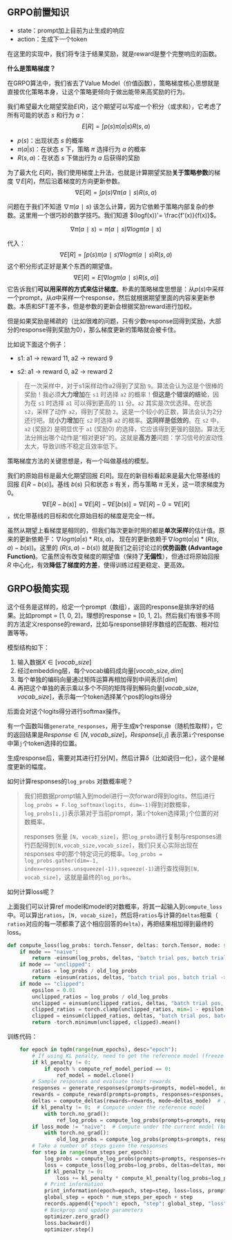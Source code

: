 ## GRPO前置知识

* state：prompt加上目前为止生成的响应
* action：生成下一个token

在这里的实现中，我们将专注于结果奖励，就是reward是整个完整响应的函数。

**什么是策略梯度？**

在GRPO算法中，我们省去了Value Model（价值函数），策略梯度核心思想就是直接优化策略本身，让这个策略更倾向于做出能带来高奖励的行为。

我们希望最大化期望奖励$E(R)$，这个期望可以写成一个积分（或求和），它考虑了所有可能的状态 $s$ 和行为 $a$：
$$
E[R] = \int p(s)\pi(a|s)R(s,a)
$$

* $p(s)$：出现状态 $s$ 的概率
* $\pi(a | s)$：在状态 $s$ 下，策略 $\pi$ 选择行为 $a$ 的概率
* $R(s,a)$：在状态 $s$ 下做出行为 $a$ 后获得的奖励

为了最大化 $E[R]$，我们使用梯度上升法，也就是计算期望奖励**关于策略参数**的梯度 $∇E[R]$，然后沿着梯度的方向更新参数。
$$
∇E[R]=∫p(s)∇π(a∣s)R(s,a)
$$

问题在于我们不知道 $∇π(a∣s)$ 该怎么计算，因为它依赖于策略内部复杂的参数。这里用一个很巧妙的数学技巧。我们知道 $(logf(x))'= \frac{f'(x)}{f(x)}$。

$$
∇π(a∣s)=π(a∣s)∇logπ(a∣s)
$$

代入：
$$
∇E[R]=\int p(s)π(a∣s)∇logπ(a∣s)R(s,a)
$$
这个积分形式正好是某个东西的期望值。
$$
∇E[R]=E[∇logπ(a∣s)R(s,a)]
$$
它告诉我们**可以用采样的方式来估计梯度**。朴素的策略梯度思想是：从$p(s)$中采样一个prompt，从$a$中采样一个response，然后就根据期望里面的内容来更新参数。本质和SFT差不多，但是参数的更新会根据奖励reward进行加权。

但是如果奖励是稀疏的（比如很难的问题，只有少数response回得到奖励，大部分的response得到奖励为0），那么梯度更新的策略就会被卡住。

比如说下面这个例子：

* s1: a1 → reward 11, a2 → reward 9

* s2: a1 → reward 0, a2 → reward 2

> 在一次采样中，对于s1采样动作a2得到了奖励 `9`。算法会认为这是个很棒的奖励！我必须**大力增加**在 `s1` 时选择 `a2` 的概率！**但这是个错误的结论**，因为在 `s1` 时选择 `a1` 可以得到更高的 `11` 分。`a2` 其实是次优选择。在状态 `s2`，采样了动作 `a2`，得到了奖励 `2`。这是一个较小的正数，算法会认为2分还行吧。就**小力增加**在 `s2` 时选择 `a2` 的概率。**这同样是低效的**。在 `s2` 中，`a2` (奖励2) 是明显优于 `a1` (奖励0) 的选择，它应该得到更强的鼓励。算法无法分辨出哪个动作是“相对更好”的。这就是**高方差**问题：学习信号的波动性太大，导致训练不稳定且效率低下。

策略梯度方法的关键思想是，有一个叫做基线的模型。

我们的原始目标是最大化期望回报 $E[R]$。现在的新目标看起来是最大化带基线的回报 $E[R - b(s)]$。基线 $b(s)$ 只和状态 $s$ 有关，而与策略 $π$ 无关，这一项求梯度为0。$$∇E[R−b(s)]=∇E[R]−∇E[b(s)]=∇E[R]−0=∇E[R]$$，优化带基线的目标和优化原始目标的梯度是完全一样。

虽然从期望上看梯度是相同的，但我们每次更新时用的都是**单次采样**的估计值。原来的更新依赖于：$∇ log π(a | s) * R(s, a)$， 现在的更新依赖于$∇ log π(a | s) * (R(s, a) - b(s))$。这里的 $(R(s, a) - b(s))$ 就是我们之前讨论过的**优势函数 (Advantage Function)**。它虽然没有改变梯度的期望值（保持了**无偏性**），但通过将原始回报 $R$ 中心化，有效**降低了梯度的方差**，使得训练过程更稳定、更高效。



## GRPO极简实现

这个任务是这样的，给定一个prompt（数组），返回的response是排序好的结果。比如prompt = [1, 0, 2]，理想的response = [0, 1, 2]。然后我们有很多不同的方法定义response的reward，比如与response排好序数组的匹配数、相对位置等等。

模型结构如下：

1. 输入数据$X \in [vocab\_size]$
2. 经过embedding层，每个vocab编码成向量$[vocab\_size, dim]$
3. 每个单独的编码向量通过矩阵运算再相加得到中间表示$[dim]$
4. 再把这个单独的表示乘以多个不同的矩阵得到解码向量$[vocab\_size,vocab\_size]$，表示每一个token选择某个pos的logits得分

后面会对这个logits得分进行softmax操作。

有一个函数叫做`generate_responses`，用于生成`N`个response（随机性取样），它的返回结果是$Response \in [N, vocab\_size]$，$Response[i,j]$ 表示第`i`个response中第`j`个token选择的位置。

生成response后，需要对其进行打分$[N]$，然后计算$\delta$（比如说归一化），这个是梯度更新的幅度。

如何计算responses的`log_probs` 对数概率呢？

> 我们把数据prompt输入到model进行一次forward得到logits，然后进行`log_probs = F.log_softmax(logits, dim=-1)`得到对数概率，`log_probs[i,j]`表示第对于当前prompt，第`i`个token选择第`j`个位置的对数概率。
>
> responses 张量 `[N, vocab_size]`，把`log_probs`进行复制与responses进行匹配得到`[N,vocab_size,vocab_size]`，我们只关心实际出现在 responses 中的那个特定词元的概率。`log_probs = log_probs.gather(dim=-1, index=responses.unsqueeze(-1)).squeeze(-1)`进行查找得到`[N, vocab_size]`，这就是最终的`log_porbs`。

如何计算loss呢？

上面我们可以计算ref model和model的对数概率，将其一起输入到`compute_loss`中。可以算出`ratios`，`[N, vocab_size]`，然后将`ratios`与计算的`deltas`相乘（ `ratios`对应的每一项都乘了这个相应回答的`delta`），再把结果相加得到最终的loss。

```Python
def compute_loss(log_probs: torch.Tensor, deltas: torch.Tensor, mode: str, old_log_probs: torch.Tensor | None = None) -> torch.Tensor:
    if mode == "naive":
        return -einsum(log_probs, deltas, "batch trial pos, batch trial -> batch trial pos").mean()
    if mode == "unclipped":
        ratios = log_probs / old_log_probs  
        return -einsum(ratios, deltas, "batch trial pos, batch trial -> batch trial pos").mean()
    if mode == "clipped":
        epsilon = 0.01
        unclipped_ratios = log_probs / old_log_probs  
        unclipped = einsum(unclipped_ratios, deltas, "batch trial pos, batch trial -> batch trial pos")
        clipped_ratios = torch.clamp(unclipped_ratios, min=1 - epsilon, max=1 + epsilon)
        clipped = einsum(clipped_ratios, deltas, "batch trial pos, batch trial -> batch trial pos")
        return -torch.minimum(unclipped, clipped).mean()
```

训练代码：

```Python
    for epoch in tqdm(range(num_epochs), desc="epoch"):
        # If using KL penalty, need to get the reference model (freeze it every few epochs)
        if kl_penalty != 0:
            if epoch % compute_ref_model_period == 0:
                ref_model = model.clone()
        # Sample responses and evaluate their rewards
        responses = generate_responses(prompts=prompts, model=model, num_responses=num_responses)  # [batch trial pos]
        rewards = compute_reward(prompts=prompts, responses=responses, reward_fn=reward_fn)  # [batch trial]
        deltas = compute_deltas(rewards=rewards, mode=deltas_mode)  # [batch trial]
        if kl_penalty != 0:  # Compute under the reference model
            with torch.no_grad():
                ref_log_probs = compute_log_probs(prompts=prompts, responses=responses, model=ref_model)  # [batch trial]
        if loss_mode != "naive":  # Compute under the current model (but freeze while we do the inner steps)
            with torch.no_grad():
                old_log_probs = compute_log_probs(prompts=prompts, responses=responses, model=model)  # [batch trial]
        # Take a number of steps given the responses
        for step in range(num_steps_per_epoch):
            log_probs = compute_log_probs(prompts=prompts, responses=responses, model=model)  # [batch trial]
            loss = compute_loss(log_probs=log_probs, deltas=deltas, mode=loss_mode, old_log_probs=old_log_probs)  # @inspect loss
            if kl_penalty != 0:
                loss += kl_penalty * compute_kl_penalty(log_probs=log_probs, ref_log_probs=ref_log_probs)
            # Print information
            print_information(epoch=epoch, step=step, loss=loss, prompts=prompts, rewards=rewards, responses=responses, log_probs=log_probs, deltas=deltas, out=out)
            global_step = epoch * num_steps_per_epoch + step
            records.append({"epoch": epoch, "step": global_step, "loss": loss.item(), "mean_reward": rewards.mean().item()})
            # Backprop and update parameters
            optimizer.zero_grad()
            loss.backward()
            optimizer.step()
```















